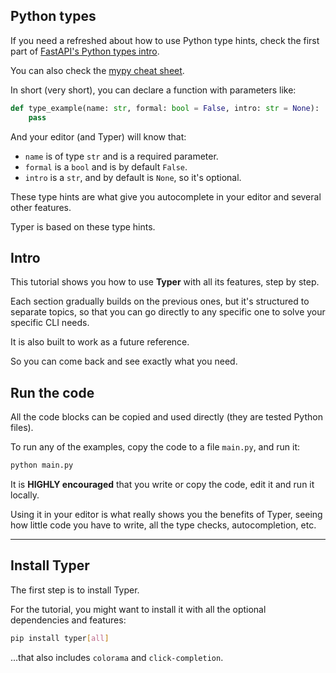 ## Python types

If you need a refreshed about how to use Python type hints, check the first part of <a href="https://fastapi.tiangolo.com/python-types/" target="_blank">FastAPI's Python types intro</a>.

You can also check the <a href="https://mypy.readthedocs.io/en/latest/cheat_sheet_py3.html" target="_blank">mypy cheat sheet</a>.

In short (very short), you can declare a function with parameters like:

```Python
def type_example(name: str, formal: bool = False, intro: str = None):
    pass
```

And your editor (and Typer) will know that:

* `name` is of type `str` and is a required parameter.
* `formal` is a `bool` and is by default `False`.
* `intro` is a `str`, and by default is `None`, so it's optional.

These type hints are what give you autocomplete in your editor and several other features.

Typer is based on these type hints.

## Intro

This tutorial shows you how to use **Typer** with all its features, step by step.

Each section gradually builds on the previous ones, but it's structured to separate topics, so that you can go directly to any specific one to solve your specific CLI needs.

It is also built to work as a future reference.

So you can come back and see exactly what you need.

## Run the code

All the code blocks can be copied and used directly (they are tested Python files).

To run any of the examples, copy the code to a file `main.py`, and run it:

```bash
python main.py
```

It is **HIGHLY encouraged** that you write or copy the code, edit it and run it locally.

Using it in your editor is what really shows you the benefits of Typer, seeing how little code you have to write, all the type checks, autocompletion, etc.

---

## Install Typer

The first step is to install Typer.

For the tutorial, you might want to install it with all the optional dependencies and features:

```bash
pip install typer[all]
```

...that also includes `colorama` and `click-completion`.
